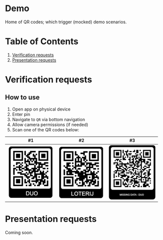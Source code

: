 
# Demo

Home of QR codes; which trigger (mocked) demo scenarios.

# Table of Contents
1. [Verification requests](#verification-requests)
2. [Presentation requests](#presentation-requests)

# Verification requests

## How to use
1. Open app on physical device
2. Enter pin
3. Navigate to `QR` via bottom navigation
4. Allow camera permissions (if needed)
5. Scan one of the QR codes below:

| #1                                                 | #2                                                         | #3                                                                           |
|----------------------------------------------------|------------------------------------------------------------|------------------------------------------------------------------------------|
| ![DUO](assets/images/verification_request_duo.png) | ![Lottery](assets/images/verification_request_lottery.png) | ![Duo Missing Data](assets/images/verification_request_duo_missing_data.png) |

# Presentation requests

Coming soon.
